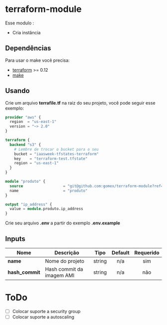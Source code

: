 # terraform-module

Esse modulo :
* Cria instância

## Dependências

Para usar o make você precisa:

 - [terraform](https://www.terraform.io/) >= 0.12
 - [make](https://www.gnu.org/software/make/)

## Usando

Crie um arquivo **terrafile.tf** na raiz do seu projeto, você pode seguir esse exemplo:

```terraform
provider "aws" {
  region  = "us-east-1"
  version = "~> 2.0"
}

terraform {
  backend "s3" {
    # Lembre de trocar o bucket para o seu
    bucket = "iaasweek-tfstates-terraform"
    key    = "terraform-test.tfstate"
    region = "us-east-1"
  }
}

module "produto" {
  source                  = "git@github.com:gomex/terraform-module?ref=v0.1"
  name                    = "produto"
}

output "ip_address" {
  value = module.produto.ip_address
}
```

Crie seu arquivo **.env** a partir do exemplo **.env.example**


## Inputs

| **Nome** | **Descrição** | **Tipo** | **Default** | **Requerido** |
|------|-------------|:----:|:-----:|:-----:|
| **name** |  Nome do projeto | string | n/a | sim |
| **hash\_commit** | Hash commit da imagem AMI | string | n/a | não |

# ToDo

- [ ] Colocar suporte a security group
- [ ] Colocar suporte a autoscaling
